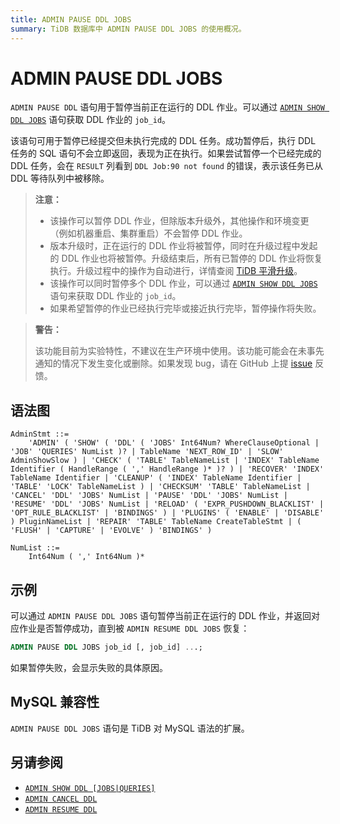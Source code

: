 ```yaml
---
title: ADMIN PAUSE DDL JOBS
summary: TiDB 数据库中 ADMIN PAUSE DDL JOBS 的使用概况。
---
```


# ADMIN PAUSE DDL JOBS

`ADMIN PAUSE DDL` 语句用于暂停当前正在运行的 DDL 作业。可以通过 [`ADMIN SHOW DDL JOBS`](/sql-statements/sql-statement-admin-show-ddl.md) 语句获取 DDL 作业的 `job_id`。

该语句可用于暂停已经提交但未执行完成的 DDL 任务。成功暂停后，执行 DDL 任务的 SQL 语句不会立即返回，表现为正在执行。如果尝试暂停一个已经完成的 DDL 任务，会在 `RESULT` 列看到 `DDL Job:90 not found` 的错误，表示该任务已从 DDL 等待队列中被移除。

> **注意：**
>
> + 该操作可以暂停 DDL 作业，但除版本升级外，其他操作和环境变更（例如机器重启、集群重启）不会暂停 DDL 作业。
> + 版本升级时，正在运行的 DDL 作业将被暂停，同时在升级过程中发起的 DDL 作业也将被暂停。升级结束后，所有已暂停的 DDL 作业将恢复执行。升级过程中的操作为自动进行，详情查阅 [TiDB 平滑升级](/smooth-upgrade-tidb.md)。
> + 该操作可以同时暂停多个 DDL 作业，可以通过 [`ADMIN SHOW DDL JOBS`](/sql-statements/sql-statement-admin-show-ddl.md) 语句来获取 DDL 作业的 `job_id`。
> + 如果希望暂停的作业已经执行完毕或接近执行完毕，暂停操作将失败。

> **警告：**
>
> 该功能目前为实验特性，不建议在生产环境中使用。该功能可能会在未事先通知的情况下发生变化或删除。如果发现 bug，请在 GitHub 上提 [issue](https://github.com/pingcap/tidb/issues) 反馈。

## 语法图

```ebnf+diagram
AdminStmt ::=
    'ADMIN' ( 'SHOW' ( 'DDL' ( 'JOBS' Int64Num? WhereClauseOptional | 'JOB' 'QUERIES' NumList )? | TableName 'NEXT_ROW_ID' | 'SLOW' AdminShowSlow ) | 'CHECK' ( 'TABLE' TableNameList | 'INDEX' TableName Identifier ( HandleRange ( ',' HandleRange )* )? ) | 'RECOVER' 'INDEX' TableName Identifier | 'CLEANUP' ( 'INDEX' TableName Identifier | 'TABLE' 'LOCK' TableNameList ) | 'CHECKSUM' 'TABLE' TableNameList | 'CANCEL' 'DDL' 'JOBS' NumList | 'PAUSE' 'DDL' 'JOBS' NumList | 'RESUME' 'DDL' 'JOBS' NumList | 'RELOAD' ( 'EXPR_PUSHDOWN_BLACKLIST' | 'OPT_RULE_BLACKLIST' | 'BINDINGS' ) | 'PLUGINS' ( 'ENABLE' | 'DISABLE' ) PluginNameList | 'REPAIR' 'TABLE' TableName CreateTableStmt | ( 'FLUSH' | 'CAPTURE' | 'EVOLVE' ) 'BINDINGS' )

NumList ::=
    Int64Num ( ',' Int64Num )*
```

## 示例

可以通过 `ADMIN PAUSE DDL JOBS` 语句暂停当前正在运行的 DDL 作业，并返回对应作业是否暂停成功，直到被 `ADMIN RESUME DDL JOBS` 恢复：

```sql
ADMIN PAUSE DDL JOBS job_id [, job_id] ...;
```

如果暂停失败，会显示失败的具体原因。

## MySQL 兼容性

`ADMIN PAUSE DDL JOBS` 语句是 TiDB 对 MySQL 语法的扩展。

## 另请参阅

* [`ADMIN SHOW DDL [JOBS|QUERIES]`](/sql-statements/sql-statement-admin-show-ddl.md)
* [`ADMIN CANCEL DDL`](/sql-statements/sql-statement-admin-cancel-ddl.md)
* [`ADMIN RESUME DDL`](/sql-statements/sql-statement-admin-resume-ddl.md)

